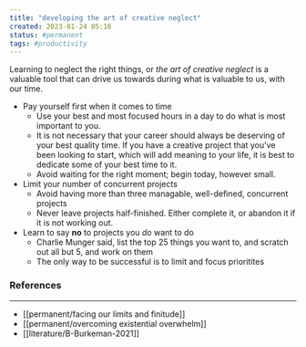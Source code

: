 ```yaml
---
title: "developing the art of creative neglect"
created: 2023-01-24 05:16
status: #permanent
tags: #productivity 
---
```


Learning to neglect the right things, or *the art of creative neglect* is a valuable tool that can drive us towards during what is valuable to us, with our time. 

- Pay yourself first when it comes to time
	- Use your best and most focused hours in a day to do what is most important to you.
	- It is not necessary that your career should always be deserving of your best quality time. If you have a creative project that you've been looking to start, which will add meaning to your life, it is best to dedicate some of your best time to it.
	- Avoid waiting for the right moment; begin today, however small.
- Limit your number of concurrent projects
	- Avoid having more than three managable, well-defined, concurrent projects
	- Never leave projects half-finished. Either complete it, or abandon it if it is not working out.
- Learn to say **no** to projects you *do* want to do
	- Charlie Munger said, list the top 25 things you want to, and scratch out all but 5, and work on them
	- The only way to be successful is to limit and focus prioritites

### References
---
- [[permanent/facing our limits and finitude]]
- [[permanent/overcoming existential overwhelm]]
- [[literature/B-Burkeman-2021]]
